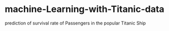 # machine-Learning-with-Titanic-data
prediction of survival rate of Passengers in the popular Titanic Ship
